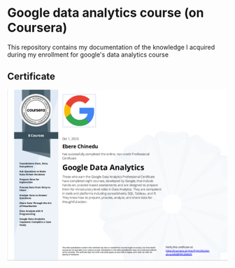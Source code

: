 # Google data analytics course (on Coursera)

This repository contains my documentation of the knowledge I acquired during my enrollment for google's data analytics course

## Certificate
![Google Data Analysis Certificate](/google-data-analysis-cert.png)
